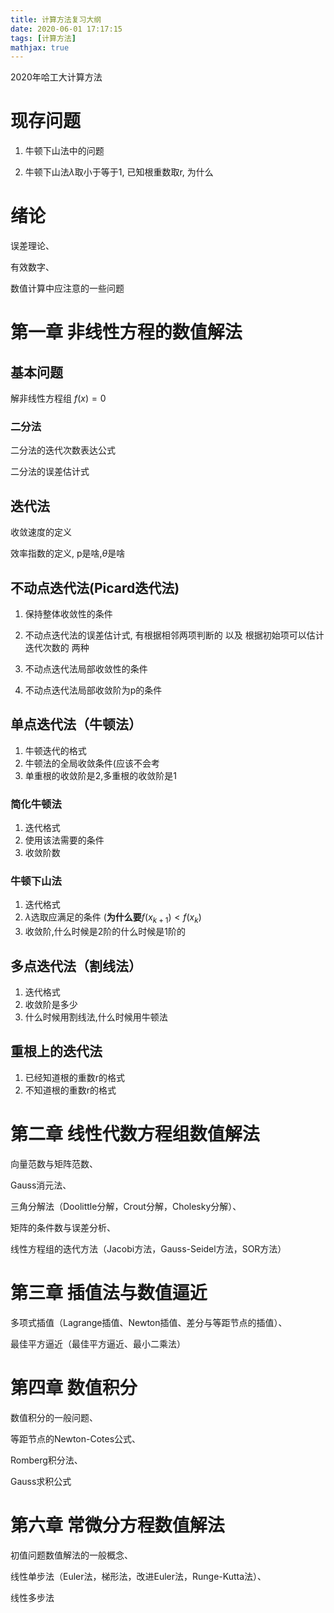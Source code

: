 ```yaml
---
title: 计算方法复习大纲
date: 2020-06-01 17:17:15
tags: [计算方法]
mathjax: true
---
```


2020年哈工大计算方法

<!--more-->

# 现存问题



1. 牛顿下山法中的问题

2. 牛顿下山法$\lambda$取小于等于1, 已知根重数取r, 为什么  

# 绪论

误差理论、

有效数字、

数值计算中应注意的一些问题

# 第一章 非线性方程的数值解法

## 基本问题

解非线性方程组 $f(x)=0$

### 二分法

二分法的迭代次数表达公式

二分法的误差估计式

## 迭代法

收敛速度的定义

效率指数的定义, p是啥,$\theta$是啥

## 不动点迭代法(Picard迭代法)

1. 保持整体收敛性的条件

2. 不动点迭代法的误差估计式, 有根据相邻两项判断的 以及 根据初始项可以估计迭代次数的 两种
3. 不动点迭代法局部收敛性的条件
4. 不动点迭代法局部收敛阶为p的条件

## 单点迭代法（牛顿法）

1. 牛顿迭代的格式
2. 牛顿法的全局收敛条件(应该不会考
3. 单重根的收敛阶是2,多重根的收敛阶是1

### 简化牛顿法

1. 迭代格式
2. 使用该法需要的条件
3. 收敛阶数

### 牛顿下山法

1. 迭代格式
2. $\lambda$选取应满足的条件 (**为什么要**$f(x_{k+1})<f(x_k)$
3. 收敛阶,什么时候是2阶的什么时候是1阶的

## 多点迭代法（割线法）

1. 迭代格式
2. 收敛阶是多少
3. 什么时候用割线法,什么时候用牛顿法

## 重根上的迭代法

1. 已经知道根的重数r的格式
2. 不知道根的重数r的格式



# 第二章 线性代数方程组数值解法

向量范数与矩阵范数、

Gauss消元法、

三角分解法（Doolittle分解，Crout分解，Cholesky分解）、

矩阵的条件数与误差分析、

线性方程组的迭代方法（Jacobi方法，Gauss-Seidel方法，SOR方法）

# 第三章 插值法与数值逼近

多项式插值（Lagrange插值、Newton插值、差分与等距节点的插值）、

最佳平方逼近（最佳平方逼近、最小二乘法）

# 第四章 数值积分

数值积分的一般问题、

等距节点的Newton-Cotes公式、

Romberg积分法、

Gauss求积公式

# 第六章 常微分方程数值解法

初值问题数值解法的一般概念、

线性单步法（Euler法，梯形法，改进Euler法，Runge-Kutta法）、

线性多步法